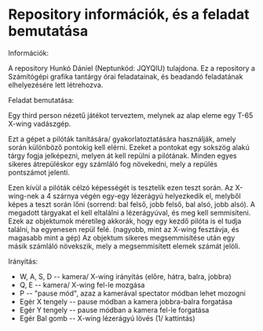 # Repository információk, és a feladat bemutatása

Információk:
 
 A repository Hunkó Dániel (Neptunkód: JQYQIU) tulajdona. Ez a repository a Számítógépi grafika tantárgy órai feladatainak, és beadandó feladatának elhelyezésére lett létrehozva. 

Feladat bemutatása:
 
Egy third person nézetű játékot terveztem, melynek az alap eleme egy T-65 X-wing vadászgép.

Ezt a gépet a pilóták tanítására/ gyakorlatoztatására használják, amely során különböző pontokig kell elérni. Ezeket a pontokat egy sokszög alakú tárgy fogja jelképezni, melyen át kell repülni a pilótának. Minden egyes sikeres átrepüléskor egy számláló fog növekedni, mely a repülés pontszámot jelenti.

Ezen kívül a pilóták célzó képességét is tesztelik ezen teszt során. Az X-wing-nek a 4 szárnya végén egy-egy lézerágyú helyezkedik el, melyből képes a teszt során lőni (sorrend: bal felső, jobb felső, bal alsó, jobb alsó). A megadott tárgyakat el kell eltalálni a lézerágyúval, és meg kell semmisíteni. Ezek az objektumok méretileg akkorák, hogy egy kezdő pilóta is el tudja találni, ha egyenesen repül felé. (nagyobb, mint az X-wing fesztávja, és magasabb mint a gép) Az objektum sikeres megsemmisítése után egy másik számláló növekszik, mely a megsemmisített elemek számát jelöli.

Irányítás:

* W, A, S, D         -- kamera/ X-wing irányítás (előre, hátra, balra, jobbra)
* Q, E               -- kamera/ X-wing fel-le mozgása
* P                  -- "pause mód", azaz a kamerával spectator módban lehet mozogni
* Egér X tengely     -- pause módban a kamera jobbra-balra forgatása
* Egér Y tengely     -- pause módban a kamera fel-le forgatása
* Egér Bal gomb      -- X-wing lézerágyú lövés (1/ kattintás)

